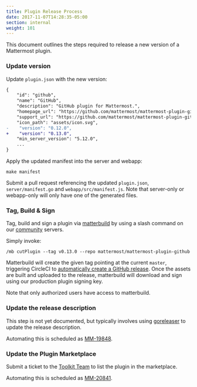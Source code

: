 ```yaml
---
title: Plugin Release Process
date: 2017-11-07T14:28:35-05:00
section: internal
weight: 101
---
```


This document outlines the steps required to release a new version of a Mattermost plugin.

### Update version

Update `plugin.json` with the new version:
```diff
{
    "id": "github",
    "name": "GitHub",
    "description": "GitHub plugin for Mattermost.",
    "homepage_url": "https://github.com/mattermost/mattermost-plugin-github",
    "support_url": "https://github.com/mattermost/mattermost-plugin-github/issues",
    "icon_path": "assets/icon.svg",
-    "version": "0.12.0",
+    "version": "0.13.0",
    "min_server_version": "5.12.0",
    ...
}
```

Apply the updated manifest into the server and webapp:
```
make manifest
```

Submit a pull request referencing the updated `plugin.json`, `server/manifest.go` and `webapp/src/manifest.js`. Note that server-only or webapp-only will only have one of the generated files.

### Tag, Build & Sign

Tag, build and sign a plugin via [matterbuild](https://github.com/mattermost/matterbuild) by using a slash command on our [community](https://community.mattermost.com) servers.

Simply invoke:
```
/mb cutPlugin --tag v0.13.0 --repo mattermost/mattermost-plugin-github
```

Matterbuild will create the given tag pointing at the current `master`, triggering CircleCI to [automatically create a GitHub release](https://github.com/mattermost/circleci-orbs/blob/3fb37c7920037c857a9ed9bc1a4e31be20092cdd/plugin-ci/orb.yml#L111-L120). Once the assets are built and uploaded to the release, matterbuild will download and sign using our production plugin signing key.

Note that only authorized users have access to matterbuild.

### Update the release description

This step is not yet documented, but typically involves using [goreleaser](https://github.com/goreleaser/goreleaser) to update the release description.

Automating this is scheduled as [MM-19848](https://mattermost.atlassian.net/browse/MM-19848).

### Update the Plugin Marketplace

Submit a ticket to the [Toolkit Team](/internal/rd-teams/#toolkit-team) to list the plugin in the marketplace.

Automating this is scheduled as [MM-20841](https://mattermost.atlassian.net/browse/MM-20841).
